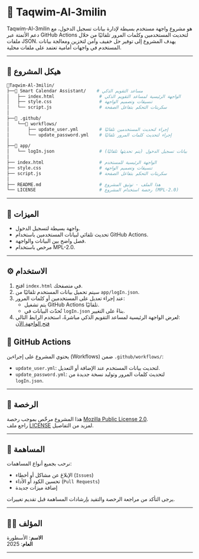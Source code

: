 
# 📅 Taqwim-Al-3milin

Taqwim-Al-3milin هو مشروع واجهة مستخدم بسيطة لإدارة بيانات تسجيل الدخول، مع دعم الأتمتة عبر GitHub Actions لتحديث المستخدمين وكلمات المرور تلقائيًا من خلال ملفات JSON. يهدف المشروع إلى توفير حل خفيف وآمن لتخزين ومعالجة بيانات المستخدم في واجهات أمامية تعتمد على ملفات محلية.

---

## 📁 هيكل المشروع

```bash
📁Taqwim-Al-3milin/
├──📁 Smart Calendar Assistant/    # مساعد التقويم الذكي
│   ├── index.html                 # الواجهة الرئيسية لمساعد التقويم الذكي
│   ├── style.css                  # تنسيقات وتصميم الواجهة
│   └── script.js                  # سكربتات التحكم بتفاعل الصفحة
│
├──📁 .github/
│   └──📁 workflows/
│       ├── update_user.yml        # إجراء لتحديث المستخدمين تلقائيًا
│       └── update_password.yml    # إجراء لتحديث كلمات المرور تلقائيًا
│
├──📁 app/
│   └── logIn.json                 # بيانات تسجيل الدخول (يتم تحديثها تلقائيًا)
│
├── index.html                     # الواجهة الرئيسية للمستخدم
├── style.css                      # تنسيقات وتصميم الواجهة
├── script.js                      # سكربتات التحكم بتفاعل الصفحة
│
├── README.md                      # هذا الملف - توثيق المشروع
└── LICENSE                        # رخصة استخدام المشروع (MPL-2.0)
```

---

## 🚀 الميزات

- واجهة بسيطة لتسجيل الدخول.
- تحديث تلقائي لبيانات المستخدمين باستخدام GitHub Actions.
- فصل واضح بين البيانات والواجهة.
- مرخص باستخدام MPL-2.0.

---

## ⚙️ الاستخدام

1. افتح `index.html` في متصفحك.
2. سيتم تحميل بيانات المستخدم تلقائيًا من `app/logIn.json`.
3. عند إجراء تعديل على المستخدمين أو كلمات المرور:
   - يتم تشغيل GitHub Actions تلقائيًا.
   - تُحدّث البيانات في `logIn.json` بناءً على التغيير.
4. لعرض الواجهة الرئيسية لمساعد التقويم الذكي مباشرةً، استخدم الرابط التالي:  
    [فتح الواجهة الآن](https://raw.githack.com/Alostoura-Official/Taqwim-Al-3milin/refs/heads/main/Smart%20Calendar%20Assistant/index.html)
## 🤖 GitHub Actions

يحتوي المشروع على إجراءين (Workflows) ضمن `.github/workflows/`:

- `update_user.yml`: لتحديث بيانات المستخدم عند الإضافة أو التعديل.
- `update_password.yml`: لتحديث كلمات المرور وتوليد نسخة جديدة من `logIn.json`.

---

## 📄 الرخصة

هذا المشروع مرخّص بموجب رخصة [Mozilla Public License 2.0](https://www.mozilla.org/MPL/2.0/).  
راجع ملف [LICENSE](./LICENSE) لمزيد من التفاصيل.

---

## 🤝 المساهمة

نرحب بجميع أنواع المساهمات:

- الإبلاغ عن مشاكل أو أخطاء (`Issues`)
- تحسين الكود أو الأداء (`Pull Requests`)
- إضافة ميزات جديدة

يرجى التأكد من مراجعة الرخصة والتقيد بإرشادات المساهمة قبل تقديم تغييرات.

---

## 🧑‍💻 المؤلف

**الاسم**: الأسطورة  
**العام**: 2025

---
